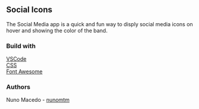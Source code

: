 
## Social Icons
The Social Media app is a quick and fun way to disply social media icons on hover and showing the color of the band.


### Build with
[VSCode](https://code.visualstudio.com/) </br>
[CSS](https://developer.mozilla.org/en-US/docs/Web/CSS) </br>
[Font Awesome](https://fontawesome.com/) </br>


### Authors
Nuno Macedo - [nunomtm](https://github.com/nunomtm)</br>